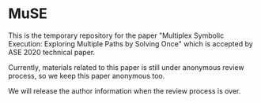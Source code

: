 # MuSE
This is the temporary repository for the paper "Multiplex Symbolic Execution: Exploring Multiple Paths by
Solving Once" which is accepted by ASE 2020 technical paper. 

Currently, materials related to this paper is still under anonymous review process, so we keep this paper anonymous too.

We will release the author information when the review process is over.

